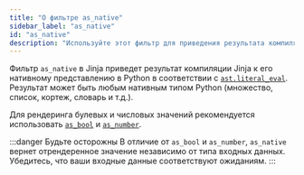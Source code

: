```yaml
---
title: "О фильтре as_native"
sidebar_label: "as_native"
id: "as_native"
description: "Используйте этот фильтр для приведения результата компиляции Jinja к его нативному Python виду."
---
```


Фильтр `as_native` в Jinja приведет результат компиляции Jinja к его нативному представлению в Python в соответствии с [`ast.literal_eval`](https://docs.python.org/3/library/ast.html#ast.literal_eval). Результат может быть любым нативным типом Python (множество, список, кортеж, словарь и т.д.).

Для рендеринга булевых и числовых значений рекомендуется использовать [`as_bool`](/reference/dbt-jinja-functions/as_bool) и [`as_number`](/reference/dbt-jinja-functions/as_number).

:::danger Будьте осторожны
В отличие от `as_bool` и `as_number`, `as_native` вернет отрендеренное значение независимо от типа входных данных. Убедитесь, что ваши входные данные соответствуют ожиданиям.
:::